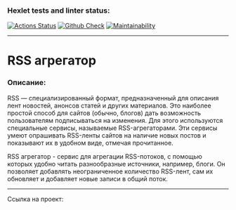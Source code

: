 ### Hexlet tests and linter status:
[![Actions Status](https://github.com/dmitry1178/frontend-project-11/workflows/hexlet-check/badge.svg)](https://github.com/dmitry1178/frontend-project-11/actions)
[![Github Check](https://github.com/dmitry1178/frontend-project-11/actions/workflows/actions.yml/badge.svg)](https://github.com/dmitry1178/frontend-project-11/actions/workflows/actions.yml)
[![Maintainability](https://api.codeclimate.com/v1/badges/5d312826880cfba98a0c/maintainability)](https://codeclimate.com/github/dmitry1178/frontend-project-11/maintainability)
***
# RSS агрегатор
### Описание:
RSS — специализированный формат, предназначенный для описания лент новостей, анонсов статей и других материалов. Это наиболее простой способ для сайтов (обычно, блогов) дать возможность пользователям подписываться на изменения. Для этого используются специальные сервисы, называемые RSS-агрегаторами. Эти сервисы умеют опрашивать RSS-ленты сайтов на наличие новых постов и показывают их в удобном виде, отмечая прочитанное.

RSS агрегатор - сервис для агрегации RSS-потоков, с помощью которых удобно читать разнообразные источники, например, блоги. Он позволяет добавлять неограниченное количество RSS-лент, сам их обновляет и добавляет новые записи в общий поток.
***
Ссылка на проект: 
